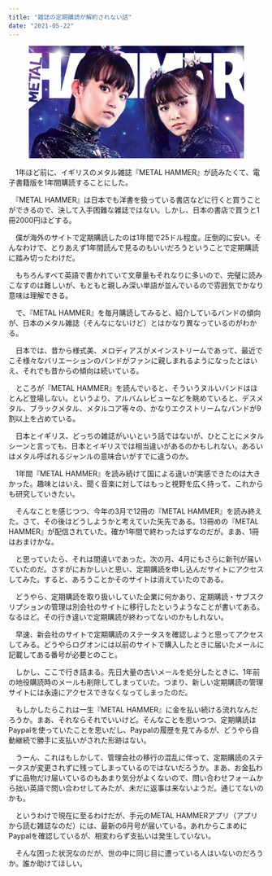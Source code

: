 ```yaml
---
title: "雑誌の定期購読が解約されない話"
date: "2021-05-22"
---
```


<figure>

![](assets/n1b71d2adda96_2fae2daefe05654044012ae27e092f1f.png)

</figure>

　1年ほど前に、イギリスのメタル雑誌『METAL HAMMER』が読みたくて、電子書籍版を1年間購読することにした。

　『METAL HAMMER』は日本でも洋書を扱っている書店などに行くと買うことができるので、決して入手困難な雑誌ではない。しかし、日本の書店で買うと1冊2000円ほどする。

　僕が海外のサイトで定期購読したのは1年間で25ドル程度。圧倒的に安い。そんなわけで、とりあえず1年間読んで見るのもいいだろうということで定期購読に踏み切ったわけだ。

　もちろんすべて英語で書かれていて文章量もそれなりに多いので、完璧に読みこなすのは難しいが、もともと親しみ深い単語が並んでいるので雰囲気でかなり意味は理解できる。

　で、『METAL HAMMER』を毎月購読してみると、紹介しているバンドの傾向が、日本のメタル雑誌（そんなにないけど）とはかなり異なっているのがわかる。

　日本では、昔から様式美、メロディアスがメインストリームであって、最近でこそ様々なバリエーションのバンドがファンに親しまれるようになったとはいえ、それでも昔からの傾向は続いている。

　ところが『METAL HAMMER』を読んでいると、そういうヌルいバンドはほとんど登場しない。というより、アルバムレビューなどを眺めていると、デスメタル、ブラックメタル、メタルコア等々の、かなりエクストリームなバンドが9割以上を占めている。

　日本とイギリス、どっちの雑誌がいいという話ではないが、ひとことにメタルシーンと言っても、日本とイギリスでは相当違いがあるのかもしれない。あるいはメタル呼ばれるジャンルの意味合いがすでに違うのか。

　1年間『METAL HAMMER』を読み続けて国による違いが実感できたのは大きかった。趣味とはいえ、聞く音楽に対してはもっと視野を広く持って、これからも研究していきたい。

　そんなことを感じつつ、今年の3月で12冊の『METAL HAMMER』を読み終えた。さて、その後はどうしようかと考えていた矢先である。13冊めの『METAL HAMMER』が配信されていた。確か1年間で終わったはずなのだが。まあ、1冊はおまけかな。

　と思っていたら、それは間違いであった。次の月、4月にもさらに新刊が届いていたのだ。さすがにおかしいと思い、定期購読を申し込んだサイトにアクセスしてみた。すると、あろうことかそのサイトは消えていたのである。

　どうやら、定期購読を取り扱いしていた企業に何かあり、定期購読・サブスクリプションの管理は別会社のサイトに移行したというようなことが書いてある。なるほど。その行き違いで定期購読が終わってないのかもしれない。

　早速、新会社のサイトで定期購読のステータスを確認しようと思ってアクセスしてみる。どうやらログオンには以前のサイトで購入したときに届いたメールに記載してある番号が必要とのこと。

　しかし、ここで行き詰まる。先日大量の古いメールを処分したときに、1年前の地役購読時のメールも削除してしまっていた。つまり、新しい定期購読の管理サイトには永遠にアクセスできなくなってしまったのだ。

　もしかしたらこれは一生『METAL HAMMER』に金を払い続ける流れなんだろうか。まあ、それならそれでいいけど。そんなことを思いつつ、定期購読はPaypalを使っていたことを思いだし、Paypalの履歴を見てみるが、どうやら自動継続で勝手に支払いがされた形跡はない。

　うーん、これはもしかして、管理会社の移行の混乱に伴って、定期購読のステータスが変更されずに残ってしまっているのではないだろうか。まあ、お金払わずに品物だけ届いているのもあまり気分がよくないので、問い合わせフォームから拙い英語で問い合わせしてみたが、未だに返事は来ないようだ。通じてないのかも。

　というわけで現在に至るわけだが、手元のMETAL HAMMERアプリ（アプリから読む雑誌なのだ）には、最新の6月号が届いている。あれからこまめにPaypalを確認しているが、相変わらず支払いは発生していない。

　そんな困った状況なのだが、世の中に同じ目に遭っている人はいないのだろうか。誰か助けてほしい。
